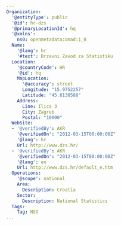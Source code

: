 ```yaml
---
Organization:
  '@entityType': public
  '@id': hr-dzs
  '@primaryLocationId': hq
  '@xmlns':
    ns0: openmetadata:omad:1_0
  Name:
    '@lang': hr
    '#text': Drzavni Zavod za Statistiku
  Location:
    '@countryCode': HR
    '@id': hq
    MapLocation:
      '@accuracy': street
      Longitude: "15.9752257"
      Latitude: "45.8130588"
    Address:
      Line: Ilica 3
      City: Zagreb
      Postal: "10000"
  WebSite:
  - '@verifiedBy': AKR
    '@verifiedOn': "2012-03-15T00:00:00Z"
    '@lang': hr
    Url: http://www.dzs.hr/
  - '@verifiedBy': AKR
    '@verifiedOn': "2012-03-15T00:00:00Z"
    '@lang': en
    Url: http://www.dzs.hr/default_e.htm
  Operations:
    '@scope': national
    Area:
      Description: Croatia
    Sector:
      Description: National Statistics
  Tags:
    Tag: NSO
...
```

